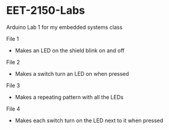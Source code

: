 # EET-2150-Labs
Arduino Lab 1 for my embedded systems class

File 1 
* Makes an LED on the shield blink on and off

File 2
* Makes a switch turn an LED on when pressed

File 3
* Makes a repeating pattern with all the LEDs

File 4
* Makes each switch turn on the LED next to it when pressed
